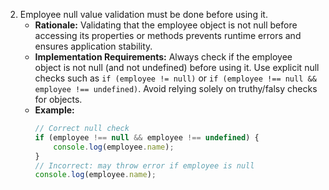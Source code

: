 2. Employee null value validation must be done before using it.
   - **Rationale:** Validating that the employee object is not null before accessing its properties or methods prevents runtime errors and ensures application stability.
   - **Implementation Requirements:** Always check if the employee object is not null (and not undefined) before using it. Use explicit null checks such as `if (employee != null)` or `if (employee !== null && employee !== undefined)`. Avoid relying solely on truthy/falsy checks for objects.
   - **Example:**
     ```typescript
     // Correct null check
     if (employee !== null && employee !== undefined) {
         console.log(employee.name);
     }
     // Incorrect: may throw error if employee is null
     console.log(employee.name);
     ```
